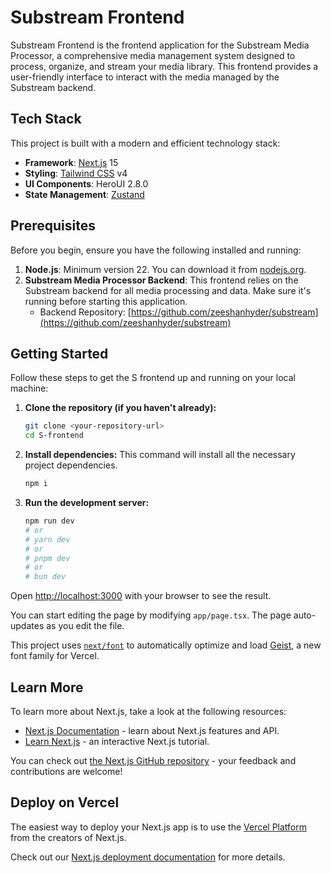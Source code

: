 # Substream Frontend

Substream Frontend is the frontend application for the Substream Media Processor, a comprehensive media management system designed to process, organize, and stream your media library. This frontend provides a user-friendly interface to interact with the media managed by the Substream backend.

## Tech Stack

This project is built with a modern and efficient technology stack:

- **Framework**: [Next.js](https://nextjs.org/) 15
- **Styling**: [Tailwind CSS](https://tailwindcss.com/) v4
- **UI Components**: HeroUI 2.8.0
- **State Management**: [Zustand](https://github.com/pmndrs/zustand)

## Prerequisites

Before you begin, ensure you have the following installed and running:

1.  **Node.js**: Minimum version 22. You can download it from [nodejs.org](https://nodejs.org/).
2.  **Substream Media Processor Backend**: This frontend relies on the Substream backend for all media processing and data. Make sure it's running before starting this application.
    - Backend Repository: [https://github.com/zeeshanhyder/substream](https://github.com/zeeshanhyder/substream)

## Getting Started

Follow these steps to get the S frontend up and running on your local machine:

1.  **Clone the repository (if you haven't already):**

    ```bash
    git clone <your-repository-url>
    cd S-frontend
    ```

2.  **Install dependencies:**
    This command will install all the necessary project dependencies.

    ```bash
    npm i
    ```

3.  **Run the development server:**
    ```bash
    npm run dev
    # or
    # yarn dev
    # or
    # pnpm dev
    # or
    # bun dev
    ```

Open [http://localhost:3000](http://localhost:3000) with your browser to see the result.

You can start editing the page by modifying `app/page.tsx`. The page auto-updates as you edit the file.

This project uses [`next/font`](https://nextjs.org/docs/app/building-your-application/optimizing/fonts) to automatically optimize and load [Geist](https://vercel.com/font), a new font family for Vercel.

## Learn More

To learn more about Next.js, take a look at the following resources:

- [Next.js Documentation](https://nextjs.org/docs) - learn about Next.js features and API.
- [Learn Next.js](https://nextjs.org/learn) - an interactive Next.js tutorial.

You can check out [the Next.js GitHub repository](https://github.com/vercel/next.js) - your feedback and contributions are welcome!

## Deploy on Vercel

The easiest way to deploy your Next.js app is to use the [Vercel Platform](https://vercel.com/new?utm_medium=default-template&filter=next.js&utm_source=create-next-app&utm_campaign=create-next-app-readme) from the creators of Next.js.

Check out our [Next.js deployment documentation](https://nextjs.org/docs/app/building-your-application/deploying) for more details.
